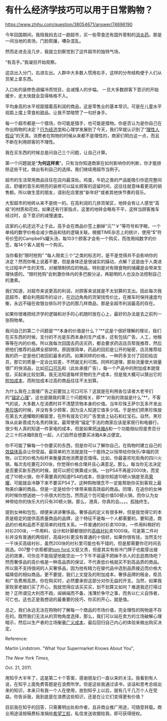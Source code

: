 # 有什么经济学技巧可以用于日常购物？

https://www.zhihu.com/question/38054671/answer/74696190

今年回国期间，我陪我妈去过一趟超市，买一些零食还有国外管制的[消炎药](https://www.zhihu.com/search?q=%E6%B6%88%E7%82%8E%E8%8D%AF&search_source=Entity&hybrid_search_source=Entity&hybrid_search_extra=%7B%22sourceType%22%3A%22answer%22%2C%22sourceId%22%3A74696190%7D)。那是一间当地的卖场，门脸熙攘，嘈杂混乱。

然而走进去没几步，我就立刻察觉到了这件超市的独特气场，

“有高手。”我凝目开始观察。

这店出入分门，右进左出。人群中大多数人惯用右手，这样的分布结构便于人们从货架上拿东西。

入口处的装修色调偏冷而悦目，会减慢人的步幅。 一旦大多数顾客下意识的开始缓步，走太快就会显得格格不入。

平均身高的水平视距摆着高利润的商品，这是零售业的基本常识。可是在儿童水平视距上摆上零食和甜品，让我不禁暗赞了一句好身手。

每一个超市都是一个猎场，你可能是猎手，也可能是猎物。你是否认为是你自己在作出购物的决定？[行为经济学](https://www.zhihu.com/search?q=%E8%A1%8C%E4%B8%BA%E7%BB%8F%E6%B5%8E%E5%AD%A6&search_source=Entity&hybrid_search_source=Entity&hybrid_search_extra=%7B%22sourceType%22%3A%22answer%22%2C%22sourceId%22%3A74696190%7D)和心理学发展到了今天，我们早就认识到了“[理性人假设](https://www.zhihu.com/search?q=%E7%90%86%E6%80%A7%E4%BA%BA%E5%81%87%E8%AE%BE&search_source=Entity&hybrid_search_source=Entity&hybrid_search_extra=%7B%22sourceType%22%3A%22answer%22%2C%22sourceId%22%3A74696190%7D)”的天真。消费者在购物的时候从来都不是理性的，商家们明白这一点，而且不断在利用顾客的不理性。

我在买东西的时候总是问自己三个问题，让自己计算。

第一个问题就是“**为何这样卖**”。只有当你知道商家在如何影响你的判断，你才能排除这些干扰，做出有利自己的选择。我们继续用超市当例子。

超市的生活常用商品往往在店内最深处。鸡蛋，牛奶之类的产品能吸引你逛完整间店。舒缓的音乐和明亮的装修可以延长顾客的逗留时间，这往往就意味着更高的销售额。所以做生意的朋友，请别在店里放"新年好“或者其他快节奏的音乐。

大型超市的地砖从来不是统一的。在高利润的几排货架区，地砖会有让人感觉“高级”的材质和花纹。如果还有行家指点，这里的地砖会略有不平，这样当顾客推车经过时，会下意识的减慢速度。

店家的心机还远不止于此。高手会在商品价签上删掉“元”“￥”等符号和字眼，一个单纯的数字价格会减少商品和钱的逻辑关联。根据TIME杂志上的统计，使用“$"符号价签的Campbell’s罐头汤，每103个顾客才会有一个购买，而改用纯数字的价签，每14个客人就有一个购买。

当你看到“限时抢购” “每人限卖三个”之类的标志时，是不是觉得并不会影响你的决定？然而你嘴上说着不要，但是身体还是很诚实的躁动，点解？这是由于人类进化过程中产生的天性，对被限制供应的物品，特别是对有限食物的储藏是会带来生理快感的。“限时抢购”会刺激你体内的多巴胺分泌，再聪明的人也没办法控制自己的激素。

我们知道，对超市来说更高的利润，对顾客来说就是不太划算的支出。因此每次我逛超市，都会利用超市的设计，在边边角角的货架找性价比，在推车时保持速度均衡，永远不碰在收银台排队时手边的那几样商品，那是全超市利润最高的存在。

如果你很难把经济学的逻辑和对手的心机随时放在心上，最好的办法是去之前列一张购物单。

我问自己的第二个问题是“**本身的价值是什么？”**这是个很好理解的理论，我们在买东西的时候，支付的不光是东西本身的生产成本，还有包括广告，人工，地租等等在内的价格。所以我每次回国去药店买药，都会要求药店店员帮我推荐，然后把他们推荐的品牌全部排除。原因很简单，药品的回扣是公开的秘密，店员推荐给我的药一定是他们收回扣最多的药。如果同样的价格，一种药多支付了回扣给店员，那它的质量一定会比较差，不然就无利可图。同样的道理，那些流量很大销量很广的快消品，比如[可口可乐](https://www.zhihu.com/search?q=%E5%8F%AF%E5%8F%A3%E5%8F%AF%E4%B9%90&search_source=Entity&hybrid_search_source=Entity&hybrid_search_extra=%7B%22sourceType%22%3A%22answer%22%2C%22sourceId%22%3A74696190%7D)和（此处承接广告），每一个产品中的附加成本就很低，买起来比较划算。我无法知道每样货物的生产成本，但是我大概可以猜出它的[附加成本](https://www.zhihu.com/search?q=%E9%99%84%E5%8A%A0%E6%88%90%E6%9C%AC&search_source=Entity&hybrid_search_source=Entity&hybrid_search_extra=%7B%22sourceType%22%3A%22answer%22%2C%22sourceId%22%3A74696190%7D)，而附加成本过高的商品往往不太划算。

为什么我在上面接广告之前要加上可口可乐？这就是在利用各位读者大老爷们的“[锚定心理](https://www.zhihu.com/search?q=%E9%94%9A%E5%AE%9A%E5%BF%83%E7%90%86&search_source=Entity&hybrid_search_source=Entity&hybrid_search_extra=%7B%22sourceType%22%3A%22answer%22%2C%22sourceId%22%3A74696190%7D)”。这也是跟我的第三个问题相关，即**“对我的效益是什么”**。不客气的说，大多数人在消费时并不清楚货物本身的价值。当年珍珠王萨尔瓦多开发出[黑珍珠](https://www.zhihu.com/search?q=%E9%BB%91%E7%8F%8D%E7%8F%A0&search_source=Entity&hybrid_search_source=Entity&hybrid_search_extra=%7B%22sourceType%22%3A%22answer%22%2C%22sourceId%22%3A74696190%7D)的时候，并没有多少顾客，因为没人知道它值多少钱。于是他们把黑珍珠放在第五大道耀眼的橱窗里，在所有提及它的广告里放上钻石和红宝石。自然，黑珍珠从此新晋成为名贵的珠宝。最常使用“锚定”手法的商家应该是家居行和电器行。很少有人真的知道一件家电的成本，但是如果把[冰箱A](https://www.zhihu.com/search?q=%E5%86%B0%E7%AE%B1A&search_source=Entity&hybrid_search_source=Entity&hybrid_search_extra=%7B%22sourceType%22%3A%22answer%22%2C%22sourceId%22%3A74696190%7D)和一个功能相似但是贵百分之三十的冰箱B放在一起，人们自然会想要买冰箱A来占便宜。

你不可能了解每一个你要买的东西，但是你可以了解你自己。在购物时建立自己的[效益体系](https://www.zhihu.com/search?q=%E6%95%88%E7%9B%8A%E4%BD%93%E7%B3%BB&search_source=Entity&hybrid_search_source=Entity&hybrid_search_extra=%7B%22sourceType%22%3A%22answer%22%2C%22sourceId%22%3A74696190%7D)会让你受益。最简单的方法就是找一个能持之以恒带给你快乐/幸福的货物，以它的价格为标杆来衡量其他消费是否值得。比如，你最喜欢吃街角的四川火锅，每次去吃要花200块，你觉得价格合理并且心满意足。那么，每当你无法决定是否要买新东西的时候，就可以把它换算成火锅。一台PS4不再是2000块，而变成了10顿火锅，你不需要真的知道PS4的成本，但是你知道10顿火锅是至高[荣耀](https://www.zhihu.com/search?q=%E8%8D%A3%E8%80%80&search_source=Entity&hybrid_search_source=Entity&hybrid_search_extra=%7B%22sourceType%22%3A%22answer%22%2C%22sourceId%22%3A74696190%7D)，可能就会冷静下来不要买PS4了。这种购物理念不一定能帮助你买到客观上最物美价廉的商品，但是一定是给你个体带来极高效益的商品。同理，在追你的女神的时候你想送她一个杀很大的包包，然而这个包可能价值50顿火锅，而你认为女神带给你的快乐大约只有30顿火锅，那么，港真，你真的会。。。。孤独终生。

提到女神和包包，顺便来讲讲奢侈品。奢侈品的定义有很多种，但是我觉得它的本质是稳定的提供高质量商品的品牌，这个特征不是每一个人都需要的。要知道，商品的价格和品质不是简单的线性关系。一件普通的衬衫卖100块，一件用料稍好的衬衫200块，一件用料，设计和针脚都很好的[高级衬衫](https://www.zhihu.com/search?q=%E9%AB%98%E7%BA%A7%E8%A1%AC%E8%A1%AB&search_source=Entity&hybrid_search_source=Entity&hybrid_search_extra=%7B%22sourceType%22%3A%22answer%22%2C%22sourceId%22%3A74696190%7D)卖1000块。可是第二件衬衫并没有普通的两倍好，高级衬衫更没有普通的十倍好。如果你很有钱，当然支付一千块买高级衬衫，虽然200块的衬衫里可能也有不错的，但是那需要你花时间去挑选。007整个衣柜都是[tom ford](https://www.zhihu.com/search?q=tom%20ford&search_source=Entity&hybrid_search_source=Entity&hybrid_search_extra=%7B%22sourceType%22%3A%22answer%22%2C%22sourceId%22%3A74696190%7D),又挺又贵，但是其实有些冷门牌子也能穿出接近的效果，可你总不能指望他能空出一个下午不装逼不把妹不杀人的去逛商场吧？然而奢侈品的高价格是一种高品质的保证，不代表低价格就买不到高品质的商品。所以我不支持很闲的人买奢侈品，因为他有精力在替代品中选到品质接近而价格大幅降低的相似商品。更不要提，我们上文提及的附加成本。奢侈品牌的租金，柜员和广告费用高昂，你在购买时，必然要承担这部分对你无益的开支。当然，如果我家败家老娘们买了开心，我就觉得应该买买买，划不划算又如何？难道我还打得过她？正所谓见大利而不趋，闻祸端而不备，浅薄於争守之事，而务以仁义自饰者，可亡也。这也正是我想说的最重要的技巧，你买的开心，就是值。

总之，我们永远无法在购物时了解每一个商品的市场价值，完全理性的购物是不存在的。既然我们无法从的货物角度选择，那么，我们可以站在卖方的立场破解心理暗示，然后以生产者的立场衡量[广义成本](https://www.zhihu.com/search?q=%E5%B9%BF%E4%B9%89%E6%88%90%E6%9C%AC&search_source=Entity&hybrid_search_source=Entity&hybrid_search_extra=%7B%22sourceType%22%3A%22answer%22%2C%22sourceId%22%3A74696190%7D)，最后回归自己内心的体验来做出购买决定。

Reference:

Martin Lindstrom. "What Your Supermarket Knows About You",

_The New York Times,_

Oct. 21, 2011.

  

用知乎大半年了，这是第二十个答案，感谢朋友们一直以来的关注。我看到有人说，在知乎上面免费答题是在浪费所学。但是这些我通过读书，谈话和思考总结出来的知识，本来只有我一个人在使用，放到知乎上以后，就有几千几万个人在受益。你告诉我，我到底是在浪费这些知识，还是在让它们变得更有价值？

目前我在知乎的回答，只需著明出处和作者，且非商业推广用途，可随意转载。商业用途请按稿费标准捐给[希望工程](https://www.zhihu.com/search?q=%E5%B8%8C%E6%9C%9B%E5%B7%A5%E7%A8%8B&search_source=Entity&hybrid_search_source=Entity&hybrid_search_extra=%7B%22sourceType%22%3A%22answer%22%2C%22sourceId%22%3A74696190%7D)，私信发送收据给我，即可获得授权。
